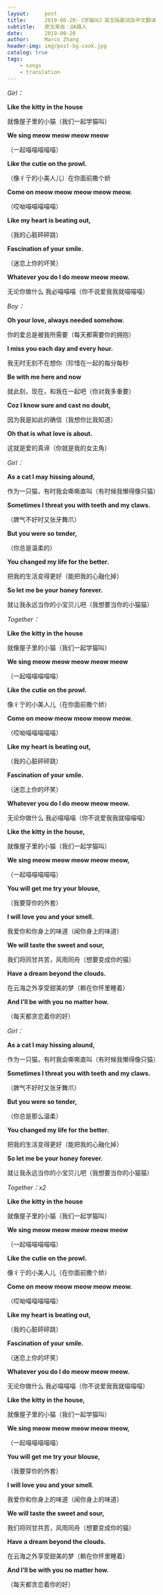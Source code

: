 ```yaml
---
layout:     post
title:      2019-06-20-《学猫叫》英文版歌词及中文翻译
subtitle:   原文来自：@A路人
date:       2019-06-20
author:     Marco Zhang
header-img: img/post-bg-cook.jpg
catalog: true
tags:
    - songs
    - translation
---
```


*Girl：*

**Like the kitty in the house**

就像屋子里的小猫（我们一起学猫叫）

**We sing meow meow meow meow**

（一起喵喵喵喵喵）

**Like the cutie on the prowl.**

（像彳亍的小美人儿）在你面前撒个娇

**Come on meow meow meow meow meow.**

（哎呦喵喵喵喵喵）

**Like my heart is beating out,**

（我的心脏砰砰跳）

**Fascination of your smile.**

（迷恋上你的坏笑）

**Whatever you do I do meow meow meow.**

无论你做什么 我必喵喵喵（你不说爱我我就喵喵喵）



*Boy：*

**Oh your love, always needed somehow.**

你的爱总是被我所需要（每天都需要你的拥抱）

**I miss you each day and every hour.**

我无时无刻不在想你（珍惜在一起的每分每秒

**Be with me here and now**

就此刻，现在，和我在一起吧（你对我多重要）

**Coz I know sure and cast no doubt,**

因为我是如此的确信（我想你比我知道）

**Oh that is what love is about.**

这就是爱的真谛（你就是我的女主角）



*Girl：*

**As a cat I may hissing alound,**

作为一只猫，有时我会嘶嘶直叫（有时候我懒得像只猫）

**Sometimes I threat you with teeth and my claws.**

（脾气不好时又张牙舞爪）

**But you were so tender,**

（你总是温柔的）

**You changed my life for the better.**

把我的生活变得更好（能把我的心融化掉）

**So let me be your honey forever.**

就让我永远当你的小宝贝儿吧（我想要当你的小猫猫）



*Together：*

**Like the kitty in the house**

就像屋子里的小猫（我们一起学猫叫）

**We sing meow meow meow meow meow**

（一起喵喵喵喵喵）

**Like the cutie on the prowl.**

像彳亍的小美人儿（在你面前撒个娇）

**Come on meow meow meow meow meow.**

（哎呦喵喵喵喵喵）

**Like my heart is beating out,**

（我的心脏砰砰跳）

**Fascination of your smile.**

（迷恋上你的坏笑）

**Whatever you do I do meow meow meow.**

无论你做什么 我必喵喵喵（你不说爱我我就喵喵喵）

**Like the kitty in the house,**

就像屋子里的小猫（我们一起学猫叫）

**We sing meow meow meow meow meow,**

（一起喵喵喵喵喵）

**You will get me try your blouse,**

（我要穿你的外套）

**I will love you and your smell.**

我爱你和你身上的味道（闻你身上的味道）

**We will taste the sweet and sour,**

我们将同甘共苦，风雨同舟（想要变成你的猫）

**Have a dream beyond the clouds.**

在云海之外享受甜美的梦（赖在你怀里睡着）

**And I’ll be with you no matter how.**

（每天都贪恋着你的好）



*Girl：*

**As a cat I may hissing alound,**

作为一只猫，有时我会嘶嘶直叫（有时候我懒得像只猫）

**Sometimes I threat you with teeth and my claws.**

（脾气不好时又张牙舞爪）

**But you were so tender,**

（你总是那么温柔）

**You changed my life for the better.**

把我的生活变得更好（能把我的心融化掉）

**So let me be your honey forever.**

就让我永远当你的小宝贝儿吧（我想要当你的小猫猫）



*Together：x2*

**Like the kitty in the house**

就像屋子里的小猫（我们一起学猫叫）

**We sing meow meow meow meow meow**

（一起喵喵喵喵喵）

**Like the cutie on the prowl.**

像彳亍的小美人儿（在你面前撒个娇）

**Come on meow meow meow meow meow.**

（哎呦喵喵喵喵喵）

**Like my heart is beating out,**

（我的心脏砰砰跳）

**Fascination of your smile.**

（迷恋上你的坏笑）

**Whatever you do I do meow meow meow.**

无论你做什么 我必喵喵喵（你不说爱我我就喵喵喵）

**Like the kitty in the house,**

就像屋子里的小猫（我们一起学猫叫）

**We sing meow meow meow meow meow,**

（一起喵喵喵喵喵）

**You will get me try your blouse,**

（我要穿你的外套）

**I will love you and your smell.**

我爱你和你身上的味道（闻你身上的味道）

**We will taste the sweet and sour,**

我们将同甘共苦，风雨同舟（想要变成你的猫）

**Have a dream beyond the clouds.**

在云海之外享受甜美的梦（赖在你怀里睡着）

**And I’ll be with you no matter how.**

（每天都贪恋着你的好）
